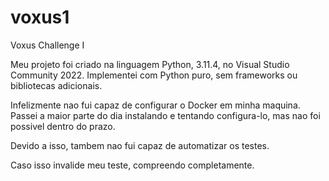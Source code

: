 # voxus1
Voxus Challenge I

Meu projeto foi criado na linguagem Python, 3.11.4, no Visual Studio Community 2022. Implementei com Python puro, sem frameworks ou bibliotecas adicionais.

Infelizmente nao fui capaz de configurar o Docker em minha maquina. Passei a maior parte do dia instalando e tentando configura-lo, mas nao foi possivel dentro do prazo.

Devido a isso, tambem nao fui capaz de automatizar os testes.

Caso isso invalide meu teste, compreendo completamente.
